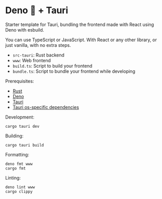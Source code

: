 # Deno 🦕 + Tauri

Starter template for Tauri, bundling the frontend made with React using Deno with esbuild.

You can use TypeScript or JavaScript. With React or any other library, or just vanilla, with no extra steps.

- `src-tauri`: Rust backend
- `www`: Web frontend
- `build.ts`: Script to build your frontend
- `bundle.ts`: Script to bundle your frontend while developing

Prerequisites:
- [Rust](https://www.rust-lang.org/)
- [Deno](https://deno.land/)
- [Tauri](https://tauri.app/v1/api/cli)
- [Tauri os-specific dependencies](https://tauri.studio/v1/guides/getting-started/prerequisites#installing)

Development:
```shell
cargo tauri dev
```

Building:
```shell
cargo tauri build
```

Formatting:
```shell
deno fmt www
cargo fmt
```

Linting:
```shell
deno lint www
cargo clippy
```
